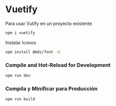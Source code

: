 # Vuetify

Para usar Vutify en un proyecto existente



```sh
npm i vuetify
```

Instalar Iconos
``` sh
npm install @mdi/font -D
````

### Compile and Hot-Reload for Development

```sh
npm run dev
```

### Compila y Minificar para Producción

```sh
npm run build
```

